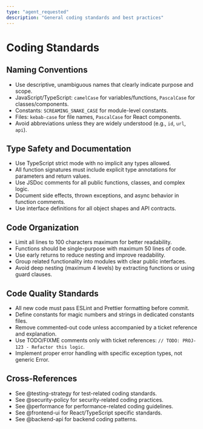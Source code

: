 ```yaml
---
type: "agent_requested"
description: "General coding standards and best practices"
---
```


# Coding Standards

## Naming Conventions
- Use descriptive, unambiguous names that clearly indicate purpose and scope.
- JavaScript/TypeScript: `camelCase` for variables/functions, `PascalCase` for classes/components.
- Constants: `SCREAMING_SNAKE_CASE` for module-level constants.
- Files: `kebab-case` for file names, `PascalCase` for React components.
- Avoid abbreviations unless they are widely understood (e.g., `id`, `url`, `api`).

## Type Safety and Documentation
- Use TypeScript strict mode with no implicit any types allowed.
- All function signatures must include explicit type annotations for parameters and return values.
- Use JSDoc comments for all public functions, classes, and complex logic.
- Document side effects, thrown exceptions, and async behavior in function comments.
- Use interface definitions for all object shapes and API contracts.

## Code Organization
- Limit all lines to 100 characters maximum for better readability.
- Functions should be single-purpose with maximum 50 lines of code.
- Use early returns to reduce nesting and improve readability.
- Group related functionality into modules with clear public interfaces.
- Avoid deep nesting (maximum 4 levels) by extracting functions or using guard clauses.

## Code Quality Standards
- All new code must pass ESLint and Prettier formatting before commit.
- Define constants for magic numbers and strings in dedicated constants files.
- Remove commented-out code unless accompanied by a ticket reference and explanation.
- Use TODO/FIXME comments only with ticket references: `// TODO: PROJ-123 - Refactor this logic`.
- Implement proper error handling with specific exception types, not generic Error.

## Cross-References
- See @testing-strategy for test-related coding standards.
- See @security-policy for security-related coding practices.
- See @performance for performance-related coding guidelines.
- See @frontend-ui for React/TypeScript specific standards.
- See @backend-api for backend coding patterns.
